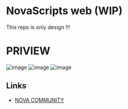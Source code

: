 # NovaScripts web (WIP)
This repo is only design !!! 

# PRIVIEW
![image](https://github.com/waasaty/NovaScripts-WebDesign-WIP-/assets/114494426/40d2085d-5eae-442b-b2a7-91964e6bd1be)
![image](https://github.com/waasaty/NovaScripts-WebDesign-WIP-/assets/114494426/953173d0-417d-4cd4-9a85-7c37989d75ca)
![image](https://github.com/waasaty/NovaScripts-WebDesign-WIP-/assets/114494426/6481b924-348d-4b49-b279-a736efaeb99a)

## Links
- [NOVA COMMUNITY](https://discord.gg/ZM3MgDhhkb)
